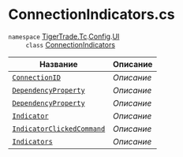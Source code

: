 
# ConnectionIndicators.cs
`namespace` [TigerTrade.Tc](../../../../TigerTrade.Tc.md).[Config](../../../../TigerTrade.Tc/Config.md).[UI](../../../../TigerTrade.Tc/Config/UI.md)  
&nbsp;&nbsp;&nbsp;&nbsp;&nbsp;&nbsp;&nbsp;&nbsp;&nbsp;`class` [ConnectionIndicators](../ConnectionIndicators.cs.md)

| Название | Описание |
| --- | --- |
| [`ConnectionID`](./Свойства/ConnectionID.md) | *Описание* |
| [`DependencyProperty`](./Свойства/DependencyProperty.md) | *Описание* |
| [`DependencyProperty`](./Свойства/DependencyProperty.md) | *Описание* |
| [`Indicator`](./Свойства/Indicator.md) | *Описание* |
| [`IndicatorClickedCommand`](./Свойства/IndicatorClickedCommand.md) | *Описание* |
| [`Indicators`](./Свойства/Indicators.md) | *Описание* |
